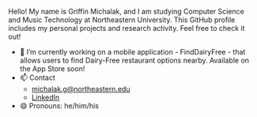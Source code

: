 Hello! My name is Griffin Michalak, and I am studying Computer Science and Music Technology at Northeastern University. This GitHub profile includes my personal projects and research activity. Feel free to check it out!

- 🔭 I’m currently working on a mobile application - FindDairyFree - that allows users to find Dairy-Free restaurant options nearby. Available on the App Store soon!
- 📫 Contact
  - michalak.g@northeastern.edu
  - [LinkedIn](linkedin.com/in/griffinmichalak)
- 😄 Pronouns: he/him/his
